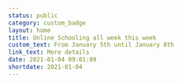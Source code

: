 ```yaml
---
status: public
category: custom_badge
layout: home
title: Online Schooling all week this week
custom_text: From January 5th until January 8th
link_text: More details
date: 2021-01-04 09:01:09
shortdate: 2021-01-04
---
```

